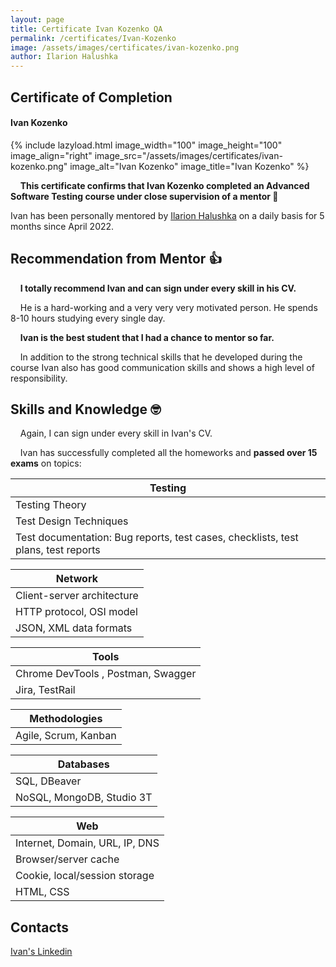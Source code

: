 ```yaml
---
layout: page
title: Certificate Ivan Kozenko QA
permalink: /certificates/Ivan-Kozenko
image: /assets/images/certificates/ivan-kozenko.png
author: Ilarion Halushka
---
```


## Certificate of Completion

#### Ivan Kozenko

{% include lazyload.html image_width="100" image_height="100" image_align="right" image_src="/assets/images/certificates/ivan-kozenko.png" image_alt="Ivan Kozenko" image_title="Ivan Kozenko" %}

&nbsp;&nbsp;&nbsp; **This certificate confirms that Ivan Kozenko completed an Advanced Software Testing course under close supervision of a mentor 🎉**

Ivan has been personally mentored by 
<a target="_blank" href="/about">Ilarion Halushka</a> on a daily basis
for 5 months since April 2022.

## Recommendation from Mentor 👍
&nbsp;&nbsp;&nbsp; **I totally recommend Ivan and can sign under every skill in his CV.**

&nbsp;&nbsp;&nbsp; He is a hard-working and a very very very motivated person.
He spends 8-10 hours studying every single day.

&nbsp;&nbsp;&nbsp; **Ivan is the best student that I had a chance to mentor so far.**

&nbsp;&nbsp;&nbsp; In addition to the strong technical skills that he developed during the course
Ivan also has good communication skills and shows a high level of responsibility.

## Skills and Knowledge 🤓

&nbsp;&nbsp;&nbsp;  Again, I can sign under every skill in Ivan's CV.

&nbsp;&nbsp;&nbsp; Ivan has successfully completed all the homeworks and **passed over 15 exams** on topics:

Testing |
--- |
Testing Theory |
Test Design Techniques |
Test documentation: Bug reports, test cases, checklists, test plans, test reports |

Network |
--- |
Client-server architecture |
HTTP protocol, OSI model |
JSON, XML data formats |

Tools |
--- |
Chrome DevTools , Postman, Swagger |
Jira, TestRail |

Methodologies |
--- |
Agile, Scrum, Kanban |

Databases |
--- |
SQL, DBeaver |
NoSQL, MongoDB, Studio 3T |

Web |
--- |
Internet, Domain, URL, IP, DNS |
Browser/server cache |
Cookie, local/session storage |
HTML, CSS |



## Contacts

<a target="_blank" rel="noreferrer" href="https://www.linkedin.com/in/ivan-kozenko-qa/" title="Ivan's Linkedin">Ivan's Linkedin <i class="fa fa-1x fa-linkedin-square"></i></a>






